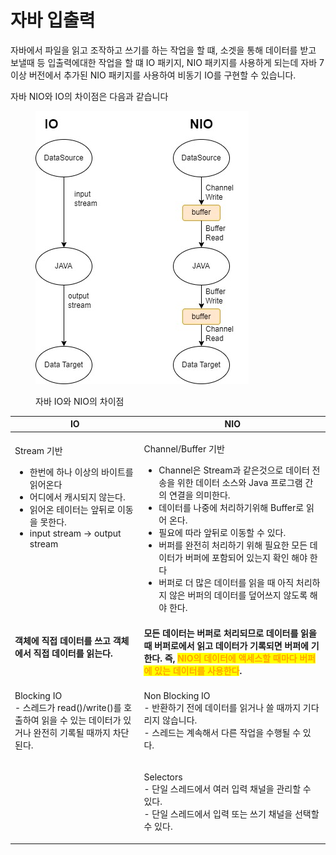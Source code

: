 # 자바 입출력

자바에서  파일을 읽고 조작하고 쓰기를 하는 작업을 할 떄, 소겟을 통해 데이터를 받고 보낼때 등  입출력에대한 작업을 할 떄 IO 패키지, NIO 패키지를  사용하게 되는데 자바 7 이상 버전에서 추가된 NIO 패키지를 사용하여 비동기 IO를 구현할 수 있습니다.&#x20;

자바 NIO와 IO의 차이점은 다음과 같습니다

<figure><img src="../../../.gitbook/assets/자바nio (2).jpg" alt=""><figcaption><p>자바 IO와 NIO의 차이점 </p></figcaption></figure>

| IO                                                                                                                                                                                          | NIO                                                                                                                                                                                                                                                                                                     |
| ------------------------------------------------------------------------------------------------------------------------------------------------------------------------------------------- | ------------------------------------------------------------------------------------------------------------------------------------------------------------------------------------------------------------------------------------------------------------------------------------------------------- |
| <p>Stream 기반</p><ul><li>한번에  하나 이상의 바이트를 읽어온다</li><li>어디에서 캐시되지 않는다.</li><li>읽어온 테이터는 앞뒤로 이동을 못한다.</li><li>input stream -> output stream</li></ul><p></p><p></p><p><br><br><br><br><br></p> | <p>Channel/Buffer 기반</p><ul><li>Channel은 Stream과 같은것으로 데이터 전송을 위한 데이터 소스와 Java 프로그램 간의 연결을 의미한다.</li><li>데이터를 나중에 처리하기위해 Buffer로 읽어 온다.</li><li>필요에 따라 앞뒤로 이동할 수 있다.</li><li>버퍼를 완전히 처리하기 위해 필요한 모든 데이터가 버퍼에 포함되어 있는지 확인 해야 한다</li><li>버퍼로 더 많은 데이터를 읽을 때 아직 처리하지 않은 버퍼의 데이터를 덮어쓰지 않도록 해야 한다.</li></ul> |
| <p><strong>객체에 직접 데이터를 쓰고 객체에서 직접 데이터를 읽는다.</strong><br><br></p>                                                                                                                            | **모든 데이터는 버퍼로 처리되므로 데이터를 읽을 때 버퍼로에서 읽고 데이터가 기록되면 버퍼에 기한다.  즉,  **<mark style="color:orange;">**NIO의 데이터에 액세스할 때마다 버퍼에 있는 데이터를 사용한다**</mark>**.**                                                                                                                                                        |
| <p>Blocking IO<br>- 스레드가 read()/write()를 호출하여 읽을 수 있는 데이터가 있거나 완전히 기록될 때까지 차단 된다.<br></p>                                                                                                   | <p>Non Blocking IO<br>- 반환하기 전에 데이터를 읽거나 쓸 때까지 기다리지 않습니다.<br>- 스레드는 계속해서 다른 작업을 수행될 수 있다.</p>                                                                                                                                                                                                           |
|                                                                                                                                                                                             | <p>Selectors<br>- 단일 스레드에서 여러 입력 채널을 관리할 수 있다. <br>- 단일 스레드에서 입력 또는 쓰기 채널을 선택할 수 있다.</p>                                                                                                                                                                                                                |

